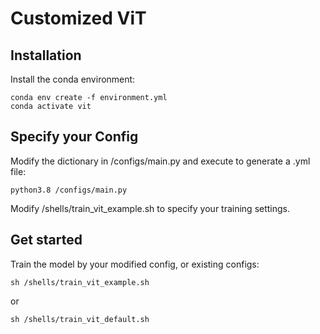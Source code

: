 # Customized ViT

## Installation
Install the conda environment:
```
conda env create -f environment.yml
conda activate vit
```

## Specify your Config
Modify the dictionary in /configs/main.py and execute to generate a .yml file:
```
python3.8 /configs/main.py
```
Modify /shells/train_vit_example.sh to specify your training settings.

## Get started
Train the model by your modified config, or existing configs:
```
sh /shells/train_vit_example.sh
```
or
```
sh /shells/train_vit_default.sh
```
